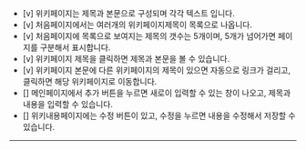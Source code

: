 *  [v] 위키페이지는 제목과 본문으로 구성되며 각각 텍스트 입니다.
*  [v] 처음페이지에서는 여러개의 위키페이지제목이 목록으로 나옵니다.
*  [v] 처음페이지에 목록으로 보여지는 제목의 갯수는 5개이며, 5개가 넘어가면 페이지를 구분해서 표시합니다.
*  [v] 위키페이지 제목을 클릭하면 제목과 본문을 볼 수 있습니다.
*  [v] 위키페이지 본문에 다른 위키페이지의 제목이 있으면 자동으로 링크가 걸리고,클릭하면 해당 위키페이지로 이동합니다.
*  [] 메인페이지에서 추가 버튼을 누르면 새로이 입력할 수 있는 창이 나오고, 제목과 내용을 입력할 수 있습니다.
*  [] 위키내용페이지에는 수정 버튼이 있고, 수정을 누르면 내용을 수정해서 저장할 수 있습니다.

---
